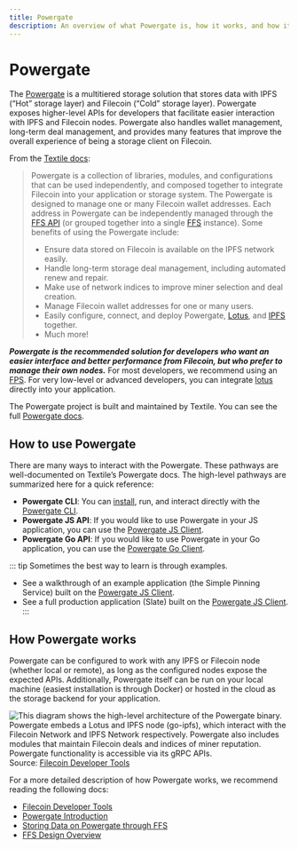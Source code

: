 ```yaml
---
title: Powergate
description: An overview of what Powergate is, how it works, and how it can be used in applications.
---
```


# Powergate

The [Powergate](https://github.com/textileio/powergate) is a multitiered storage solution that stores data with IPFS (“Hot” storage layer) and Filecoin (“Cold” storage layer). Powergate exposes higher-level APIs for developers that facilitate easier interaction with IPFS and Filecoin nodes. Powergate also handles wallet management, long-term deal management, and provides many features that improve the overall experience of being a storage client on Filecoin.

From the [Textile docs](https://docs.textile.io/powergate/):

> Powergate is a collection of libraries, modules, and configurations that can be used independently, and composed together to integrate Filecoin into your application or storage system. The Powergate is designed to manage one or many Filecoin wallet addresses. Each address in Powergate can be independently managed through the [FFS API](https://docs.textile.io/powergate/#api) (or grouped together into a single [FFS](https://docs.textile.io/powergate/ffs/) instance). Some benefits of using the Powergate include:
>
> - Ensure data stored on Filecoin is available on the IPFS network easily.
> - Handle long-term storage deal management, including automated renew and repair.
> - Make use of network indices to improve miner selection and deal creation.
> - Manage Filecoin wallet addresses for one or many users.
> - Easily configure, connect, and deploy Powergate, [Lotus](https://lotu.sh), and [IPFS](https://ipfs.io) together.
> - Much more!

**_Powergate is the recommended solution for developers who want an easier interface and better performance from Filecoin, but who prefer to manage their own nodes._** For most developers, we recommend using an [FPS](./filecoin-backed-pinning). For very low-level or advanced developers, you can integrate [lotus](https://lotu.sh) directly into your application.

The Powergate project is built and maintained by Textile. You can see the full [Powergate docs](https://docs.textile.io/powergate/).

## How to use Powergate

There are many ways to interact with the Powergate. These pathways are well-documented on Textile’s Powergate docs. The high-level pathways are summarized here for a quick reference:

- **Powergate CLI**: You can [install](https://docs.textile.io/powergate/#getting-started), run, and interact directly with the [Powergate CLI](https://docs.textile.io/powergate/cli/pow/).
- **Powergate JS API**: If you would like to use Powergate in your JS application, you can use the [Powergate JS Client](https://textileio.github.io/js-powergate-client/).
- **Powergate Go API**: If you would like to use Powergate in your Go application, you can use the [Powergate Go Client](https://godoc.org/github.com/textileio/powergate/api/client).

::: tip
Sometimes the best way to learn is through examples.

- See a walkthrough of an example application (the Simple Pinning Service) built on the [Powergate JS Client](/build/examples/simple-pinning-service).
- See a full production application (Slate) built on the [Powergate JS Client](https://github.com/filecoin-project/slate/).
  :::

## How Powergate works

Powergate can be configured to work with any IPFS or Filecoin node (whether local or remote), as long as the configured nodes expose the expected APIs. Additionally, Powergate itself can be run on your local machine (easiest installation is through Docker) or hosted in the cloud as the storage backend for your application.

![This diagram shows the high-level architecture of the Powergate binary. Powergate embeds a Lotus and IPFS node (go-ipfs), which interact with the Filecoin Network and IPFS Network respectively. Powergate also includes modules that maintain Filecoin deals and indices of miner reputation. Powergate functionality is accessible via its gRPC APIs.](../images/powergate/powergate-binary.png)
Source: [Filecoin Developer Tools](https://blog.textile.io/filecoin-developer-tools-concepts/)

For a more detailed description of how Powergate works, we recommend reading the following docs:

- [Filecoin Developer Tools](https://blog.textile.io/filecoin-developer-tools-concepts/)
- [Powergate Introduction](https://docs.textile.io/powergate/)
- [Storing Data on Powergate through FFS](https://docs.textile.io/powergate/ffs/)
- [FFS Design Overview](https://github.com/textileio/powergate/blob/master/ffs/Design.md)
